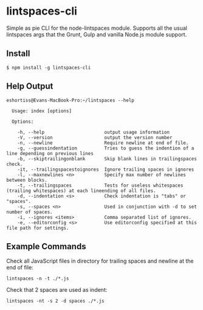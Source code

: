 lintspaces-cli
==============

Simple as pie CLI for the node-lintspaces module. Supports all the usual 
lintspaces args that the Grunt, Gulp and vanilla Node.js module support.

## Install 
```
$ npm install -g lintspaces-cli
```


## Help Output
```
eshortiss@Evans-MacBook-Pro:~/lintspaces --help

  Usage: index [options]

  Options:

    -h, --help                      output usage information
    -V, --version                   output the version number
    -n, --newline                   Require newline at end of file.
    -g, --guessindentation          Tries to guess the indention of a line depending on previous lines
    -b, --skiptrailingonblank       Skip blank lines in trailingspaces check.
    -it, --trailingspacestoignores  Ignore trailing spaces in ignores
    -l, --maxnewlines <n>           Specify max number of newlines between blocks.
    -t, --trailingspaces            Tests for useless whitespaces (trailing whitespaces) at each lineending of all files.
    -d, --indentation <s>           Check indentation is "tabs" or "spaces".
    -s, --spaces <n>                Used in conjunction with -d to set number of spaces.
    -i, --ignores <items>           Comma separated list of ignores.
    -e, --editorconfig <s>          Use editorconfig specified at this file path for settings.
```

## Example Commands

Check all JavaScript files in directory for trailing spaces and newline at the 
end of file:

```
lintspaces -n -t ./*.js
```

Check that 2 spaces are used as indent:

```
lintspaces -nt -s 2 -d spaces ./*.js
```
